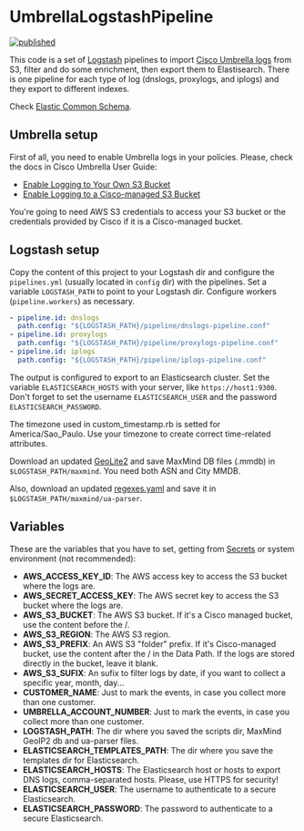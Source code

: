 # UmbrellaLogstashPipeline

[![published](https://static.production.devnetcloud.com/codeexchange/assets/images/devnet-published.svg)](https://developer.cisco.com/codeexchange/github/repo/rafaelsampaio/UmbrellaLogstashPipeline)

This code is a set of [Logstash](https://www.elastic.co/logstash) pipelines to import [Cisco Umbrella logs](https://docs.umbrella.com/deployment-umbrella/docs/log-formats-and-versioning) from S3, filter and do some enrichment, then export them to Elastisearch. There is one pipeline for each type of log (dnslogs, proxylogs, and iplogs) and they export to different indexes.

Check [Elastic Common Schema](https://www.elastic.co/guide/en/ecs/current/ecs-reference.html).

## Umbrella setup

First of all, you need to enable Umbrella logs in your policies. Please, check the docs in Cisco Umbrella User Guide:

- [Enable Logging to Your Own S3 Bucket](https://docs.umbrella.com/deployment-umbrella/docs/setting-up-an-amazon-s3-bucket)
- [Enable Logging to a Cisco-managed S3 Bucket](https://docs.umbrella.com/deployment-umbrella/docs/cisco-managed-s3-bucket)

You're going to need AWS S3 credentials to access your S3 bucket or the credentials provided by Cisco if it is a Cisco-managed bucket.

## Logstash setup

Copy the content of this project to your Logstash dir and configure the `pipelines.yml` (usually located in `config` dir) with the pipelines. Set a variable `LOGSTASH_PATH` to point to your Logstash dir. Configure workers (`pipeline.workers`) as necessary.

```yaml
- pipeline.id: dnslogs
  path.config: "${LOGSTASH_PATH}/pipeline/dnslogs-pipeline.conf"
- pipeline.id: proxylogs
  path.config: "${LOGSTASH_PATH}/pipeline/proxylogs-pipeline.conf"
- pipeline.id: iplogs
  path.config: "${LOGSTASH_PATH}/pipeline/iplogs-pipeline.conf"
```

The output is configured to export to an Elasticsearch cluster. Set the variable `ELASTICSEARCH_HOSTS` with your server, like `https://host1:9300`. Don't forget to set the username `ELASTICSEARCH_USER` and the password `ELASTICSEARCH_PASSWORD`.

The timezone used in custom_timestamp.rb is setted for America/Sao_Paulo. Use your timezone to create correct time-related attributes.

Download an updated [GeoLite2](https://dev.maxmind.com/geoip/geoip2/geolite2/) and save MaxMind DB files (.mmdb) in `$LOGSTASH_PATH/maxmind`. You need both ASN and City MMDB.

Also, download an updated [regexes.yaml](https://github.com/ua-parser/uap-core) and save it in `$LOGSTASH_PATH/maxmind/ua-parser`.

## Variables

These are the variables that you have to set, getting from [Secrets](https://www.elastic.co/guide/en/logstash/current/keystore.html) or system environment (not recommended):

- **AWS_ACCESS_KEY_ID**: The AWS access key to access the S3 bucket where the logs are.
- **AWS_SECRET_ACCESS_KEY**: The AWS secret key to access the S3 bucket where the logs are.
- **AWS_S3_BUCKET**: The AWS S3 bucket. If it's a Cisco managed bucket, use the content before the /.
- **AWS_S3_REGION**: The AWS S3 region.
- **AWS_S3_PREFIX**: An AWS S3 "folder" prefix. If it's Cisco-managed bucket, use the content after the / in the Data Path. If the logs are stored directly in the bucket, leave it blank.
- **AWS_S3_SUFIX**: An sufix to filter logs by date, if you want to collect a specific year, month, day...
- **CUSTOMER_NAME**: Just to mark the events, in case you collect more than one customer.
- **UMBRELLA_ACCOUNT_NUMBER**: Just to mark the events, in case you collect more than one customer.
- **LOGSTASH_PATH**: The dir where you saved the scripts dir, MaxMind GeoIP2 db and ua-parser files.
- **ELASTICSEARCH_TEMPLATES_PATH**: The dir where you save the templates dir for Elasticsearch.
- **ELASTICSEARCH_HOSTS**: The Elasticsearch host or hosts to export DNS logs, comma-separated hosts. Please, use HTTPS for security!
- **ELASTICSEARCH_USER**: The username to authenticate to a secure Elasticsearch.
- **ELASTICSEARCH_PASSWORD**: The password to authenticate to a secure Elasticsearch.
